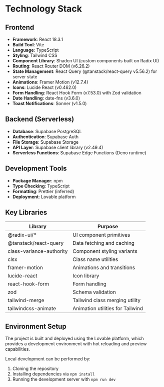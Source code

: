 
# Technology Stack

## Frontend

- **Framework**: React 18.3.1
- **Build Tool**: Vite
- **Language**: TypeScript
- **Styling**: Tailwind CSS
- **Component Library**: Shadcn UI (custom components built on Radix UI)
- **Routing**: React Router DOM (v6.26.2)
- **State Management**: React Query (@tanstack/react-query v5.56.2) for server state
- **Animations**: Framer Motion (v12.7.4)
- **Icons**: Lucide React (v0.462.0)
- **Form Handling**: React Hook Form (v7.53.0) with Zod validation
- **Date Handling**: date-fns (v3.6.0)
- **Toast Notifications**: Sonner (v1.5.0)

## Backend (Serverless)

- **Database**: Supabase PostgreSQL
- **Authentication**: Supabase Auth
- **File Storage**: Supabase Storage
- **API Layer**: Supabase client library (v2.49.4)
- **Serverless Functions**: Supabase Edge Functions (Deno runtime)

## Development Tools

- **Package Manager**: npm
- **Type Checking**: TypeScript
- **Formatting**: Prettier (inferred)
- **Deployment**: Lovable platform

## Key Libraries

| Library | Purpose |
|---------|---------|
| @radix-ui/* | UI component primitives |
| @tanstack/react-query | Data fetching and caching |
| class-variance-authority | Component styling variants |
| clsx | Class name utilities |
| framer-motion | Animations and transitions |
| lucide-react | Icon library |
| react-hook-form | Form handling |
| zod | Schema validation |
| tailwind-merge | Tailwind class merging utility |
| tailwindcss-animate | Animation utilities for Tailwind |

## Environment Setup

The project is built and deployed using the Lovable platform, which provides a development environment with hot reloading and preview capabilities.

Local development can be performed by:
1. Cloning the repository
2. Installing dependencies via `npm install`
3. Running the development server with `npm run dev`
